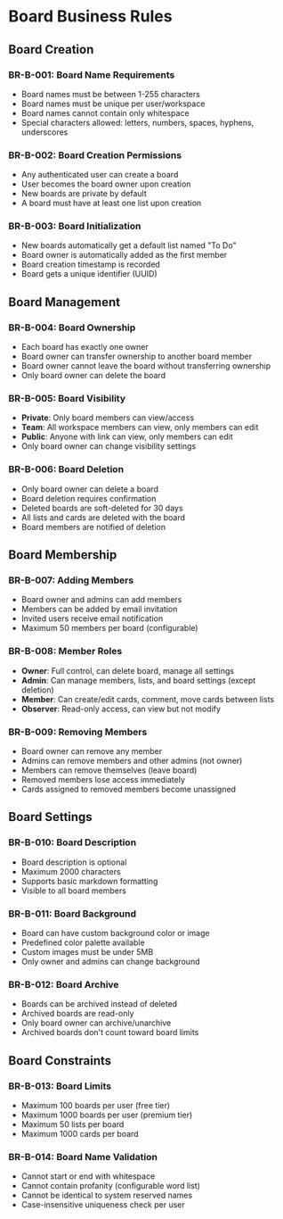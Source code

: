 # Board Business Rules

## Board Creation

### BR-B-001: Board Name Requirements
- Board names must be between 1-255 characters
- Board names must be unique per user/workspace
- Board names cannot contain only whitespace
- Special characters allowed: letters, numbers, spaces, hyphens, underscores

### BR-B-002: Board Creation Permissions
- Any authenticated user can create a board
- User becomes the board owner upon creation
- New boards are private by default
- A board must have at least one list upon creation

### BR-B-003: Board Initialization
- New boards automatically get a default list named "To Do"
- Board owner is automatically added as the first member
- Board creation timestamp is recorded
- Board gets a unique identifier (UUID)

## Board Management

### BR-B-004: Board Ownership
- Each board has exactly one owner
- Board owner can transfer ownership to another board member
- Board owner cannot leave the board without transferring ownership
- Only board owner can delete the board

### BR-B-005: Board Visibility
- **Private**: Only board members can view/access
- **Team**: All workspace members can view, only members can edit
- **Public**: Anyone with link can view, only members can edit
- Only board owner can change visibility settings

### BR-B-006: Board Deletion
- Only board owner can delete a board
- Board deletion requires confirmation
- Deleted boards are soft-deleted for 30 days
- All lists and cards are deleted with the board
- Board members are notified of deletion

## Board Membership

### BR-B-007: Adding Members
- Board owner and admins can add members
- Members can be added by email invitation
- Invited users receive email notification
- Maximum 50 members per board (configurable)

### BR-B-008: Member Roles
- **Owner**: Full control, can delete board, manage all settings
- **Admin**: Can manage members, lists, and board settings (except deletion)
- **Member**: Can create/edit cards, comment, move cards between lists
- **Observer**: Read-only access, can view but not modify

### BR-B-009: Removing Members
- Board owner can remove any member
- Admins can remove members and other admins (not owner)
- Members can remove themselves (leave board)
- Removed members lose access immediately
- Cards assigned to removed members become unassigned

## Board Settings

### BR-B-010: Board Description
- Board description is optional
- Maximum 2000 characters
- Supports basic markdown formatting
- Visible to all board members

### BR-B-011: Board Background
- Board can have custom background color or image
- Predefined color palette available
- Custom images must be under 5MB
- Only owner and admins can change background

### BR-B-012: Board Archive
- Boards can be archived instead of deleted
- Archived boards are read-only
- Only board owner can archive/unarchive
- Archived boards don't count toward board limits

## Board Constraints

### BR-B-013: Board Limits
- Maximum 100 boards per user (free tier)
- Maximum 1000 boards per user (premium tier)
- Maximum 50 lists per board
- Maximum 1000 cards per board

### BR-B-014: Board Name Validation
- Cannot start or end with whitespace
- Cannot contain profanity (configurable word list)
- Cannot be identical to system reserved names
- Case-insensitive uniqueness check per user